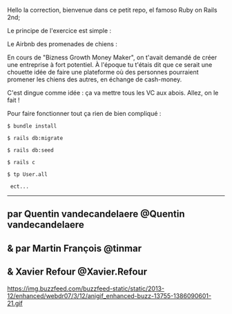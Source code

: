 Hello la correction, bienvenue dans ce petit repo, el famoso Ruby on Rails 2nd;

Le principe de l'exercice est simple :

Le Airbnb des promenades de chiens :

En cours de "Bizness Growth Money Maker", on t'avait demandé de créer une entreprise à fort potentiel. À l'époque tu t'étais dit que ce serait une chouette idée de faire une plateforme où des personnes pourraient promener les chiens des autres, en échange de cash-money.

C'est dingue comme idée : ça va mettre tous les VC aux abois. Allez, on le fait !


Pour faire fonctionner tout ça rien de bien compliqué : 
~~~~~~~~~~~~~~~~~~~~
$ bundle install

$ rails db:migrate

$ rails db:seed

$ rails c

$ tp User.all

 ect...
~~~~~~~~~~~~~~~~~~~~
------

par Quentin vandecandelaere @Quentin vandecandelaere 
------

&
par Martin François @tinmar
------

&
Xavier Refour @Xavier.Refour
------

https://img.buzzfeed.com/buzzfeed-static/static/2013-12/enhanced/webdr07/3/12/anigif_enhanced-buzz-13755-1386090601-21.gif
